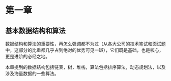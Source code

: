 # 第一章
## 基本数据结构和算法

数据结构和算法的重要性，再怎么强调都不为过（从各大公司的技术笔试和面试题中，这部分的比重都几乎占到绝对的优势可见一斑），它们既是基础，也是核心，更是进阶的必经之地。

本章提到的数据结构包括链表，树，堆栈，算法包括排序算法，动态规划法，以及涉及海量数据的一些算法。
